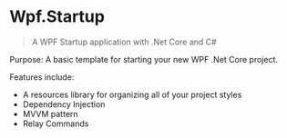 # Wpf.Startup
>A WPF Startup application with .Net Core and C#

Purpose: A basic template for starting your new WPF .Net Core project.

Features include:
- A resources library for organizing all of your project styles
- Dependency Injection
- MVVM pattern
- Relay Commands
